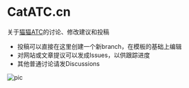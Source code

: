 # CatATC.cn
关于[猫猫ATC](https://catatc.cn)的讨论、修改建议和投稿

- 投稿可以直接在这里创建一个新branch，在模板的基础上编辑
- 对网站或文章提议可以发成Issues，以供跟踪进度
- 其他普通讨论请发Discussions


![pic](https://www.catatc.cn/post/dcs/manual/cover_huc122fa88a58efc357c3ff35966cd2ae4_241230_1600x0_resize_q75_box.jpg)
